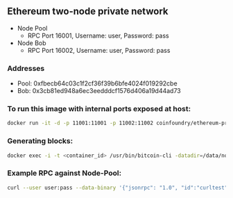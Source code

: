 ## Ethereum two-node private network

- Node Pool
  - RPC Port 16001, Username: user, Password: pass
- Node Bob
  - RPC Port 16002, Username: user, Password: pass

### Addresses

- Pool:  0xfbecb64c03c1f2cf36f39b6bfe4024f019292cbe
- Bob:   0x3cb81ed948a6ec3eedddcf1576d406a19d44ad73

### To run this image with internal ports exposed at host:

```bash
docker run -it -d -p 11001:11001 -p 11002:11002 coinfoundry/ethereum-private-testnet
```

### Generating blocks:

```bash
docker exec -i -t <container_id> /usr/bin/bitcoin-cli -datadir=/data/node-pool generate 1
```

### Example RPC against Node-Pool:

```bash
curl --user user:pass --data-binary '{"jsonrpc": "1.0", "id":"curltest", "method": "getinfo", "params": [] }' -H 'content-type: application/json;' http://127.0.0.1:16001/
```
